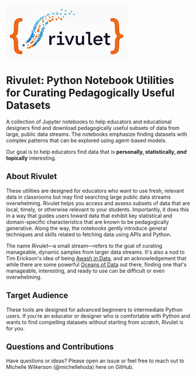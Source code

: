![Rivulet icon](rivulet.png)

# Rivulet: Python Notebook Utilities for Curating Pedagogically Useful Datasets

A collection of Jupyter notebooks to help educators and educational designers find 
and download pedagogically useful subsets of data from large, public data streams. 
The notebooks emphasize finding datasets with complex patterns that can be explored 
using agent-based models.

Our goal is to help educators find data that is **personally, statistically, *and* topically** interesting.

## About Rivulet

These utilities are designed for educators who want to use fresh, relevant data in 
classrooms but may find searching large public data streams overwhelming. 
Rivulet 
helps you access and assess subsets of data that are local, timely, or otherwise 
relevant to your students. 
Importantly, it does this in a way that guides users 
toward data that exhibit key statistical and domain-specific characteristics 
that are known to be pedagogically generative. 
Along the way, the notebooks gently introduce general techniques and skills related 
to fetching data using APIs and Python. 

The name *Rivulet*—a small stream—refers to the goal of curating manageable, dynamic 
samples from larger data streams. It's also a nod to Tim Erickson's idea of being 
[Awash in Data](https://codap.xyz/awash/), and an acknowledgement that while there 
are some powerful [Oceans of Data](https://oceansofdata.org/) out there, finding 
one that's manageable, interesting, and ready to use can be difficult or even 
overwhelming.

## Target Audience

These tools are designed for advanced beginners to intermediate Python users. If 
you're an educator or designer who is comfortable with Python and wants to find 
compelling datasets without starting from scratch, Rivulet is for you.

## Questions and Contributions

Have questions or ideas? Please open an issue or feel free to reach out to 
Michelle Wilkerson (@michellehoda) here on GitHub.
